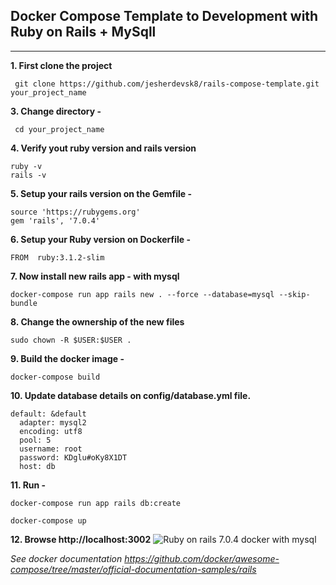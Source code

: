 ## Docker Compose Template to Development with Ruby on Rails + MySqll
---

**1. First clone the project**
```
 git clone https://github.com/jesherdevsk8/rails-compose-template.git your_project_name
```

**3. Change directory -**
```
 cd your_project_name
```

**4. Verify yout ruby version and rails version**
```
ruby -v
rails -v
```

**5. Setup your rails version on the Gemfile -**
```
source 'https://rubygems.org'
gem 'rails', '7.0.4'
```

**6. Setup your Ruby version on Dockerfile -**
```
FROM  ruby:3.1.2-slim
```

**7. Now install new rails app - with mysql**
```
docker-compose run app rails new . --force --database=mysql --skip-bundle
```

**8. Change the ownership of the new files**
```
sudo chown -R $USER:$USER .
```

**9. Build the docker image -**
```
docker-compose build
```
**10. Update database details on config/database.yml file.**
```
default: &default
  adapter: mysql2
  encoding: utf8
  pool: 5
  username: root
  password: KDglu#oKy8X1DT
  host: db
```

**11. Run -**
```
docker-compose run app rails db:create

docker-compose up
```

**12. Browse http://localhost:3002**
![Ruby on rails 7.0.4 docker with mysql](https://i.ibb.co/xJXVpLg/rails-compose.png)

_*See docker documentation https://github.com/docker/awesome-compose/tree/master/official-documentation-samples/rails*_
